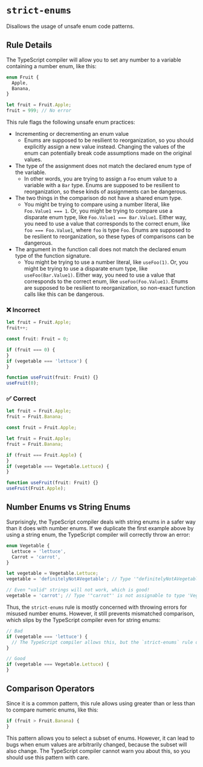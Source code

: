 # `strict-enums`

Disallows the usage of unsafe enum code patterns.

## Rule Details

The TypeScript compiler will allow you to set any number to a variable containing a number enum, like this:

```ts
enum Fruit {
  Apple,
  Banana,
}

let fruit = Fruit.Apple;
fruit = 999; // No error
```

This rule flags the following unsafe enum practices:

- Incrementing or decrementing an enum value
  - Enums are supposed to be resilient to reorganization, so you should explicitly assign a new value instead. Changing the values of the enum can potentially break code assumptions made on the original values.
- The type of the assignment does not match the declared enum type of the variable.
  - In other words, you are trying to assign a `Foo` enum value to a variable with a `Bar` type. Enums are supposed to be resilient to reorganization, so these kinds of assignments can be dangerous.
- The two things in the comparison do not have a shared enum type.
  - You might be trying to compare using a number literal, like `Foo.Value1 === 1`. Or, you might be trying to compare use a disparate enum type, like `Foo.Value1 === Bar.Value1`. Either way, you need to use a value that corresponds to the correct enum, like `foo === Foo.Value1`, where `foo` is type `Foo`. Enums are supposed to be resilient to reorganization, so these types of comparisons can be dangerous.
- The argument in the function call does not match the declared enum type of the function signature.
  - You might be trying to use a number literal, like `useFoo(1)`. Or, you might be trying to use a disparate enum type, like `useFoo(Bar.Value1)`. Either way, you need to use a value that corresponds to the correct enum, like `useFoo(Foo.Value1)`. Enums are supposed to be resilient to reorganization, so non-exact function calls like this can be dangerous.

<!--tabs-->

### ❌ Incorrect

```ts
let fruit = Fruit.Apple;
fruit++;
```

```ts
const fruit: Fruit = 0;
```

```ts
if (fruit === 0) {
}
if (vegetable === 'lettuce') {
}
```

```ts
function useFruit(fruit: Fruit) {}
useFruit(0);
```

### ✅ Correct

```ts
let fruit = Fruit.Apple;
fruit = Fruit.Banana;
```

```ts
const fruit = Fruit.Apple;
```

```ts
let fruit = Fruit.Apple;
fruit = Fruit.Banana;
```

```ts
if (fruit === Fruit.Apple) {
}
if (vegetable === Vegetable.Lettuce) {
}
```

```ts
function useFruit(fruit: Fruit) {}
useFruit(Fruit.Apple);
```

## Number Enums vs String Enums

Surprisingly, the TypeScript compiler deals with string enums in a safer way than it does with number enums. If we duplicate the first example above by using a string enum, the TypeScript compiler will correctly throw an error:

```ts
enum Vegetable {
  Lettuce = 'lettuce',
  Carrot = 'carrot',
}

let vegetable = Vegetable.Lettuce;
vegetable = 'definitelyNotAVegetable'; // Type '"definitelyNotAVegetable"' is not assignable to type 'Vegetable'.

// Even "valid" strings will not work, which is good!
vegetable = 'carrot'; // Type '"carrot"' is not assignable to type 'Vegetable'.
```

Thus, the `strict-enums` rule is mostly concerned with throwing errors for misused number enums. However, it still prevents mismatched comparison, which slips by the TypeScript compiler even for string enums:

```ts
// Bad
if (vegetable === 'lettuce') {
  // The TypeScript compiler allows this, but the `strict-enums` rule does not
}

// Good
if (vegetable === Vegetable.Lettuce) {
}
```

## Comparison Operators

Since it is a common pattern, this rule allows using greater than or less than to compare numeric enums, like this:

```ts
if (fruit > Fruit.Banana) {
}
```

This pattern allows you to select a subset of enums. However, it can lead to bugs when enum values are arbitrarily changed, because the subset will also change. The TypeScript compiler cannot warn you about this, so you should use this pattern with care.

